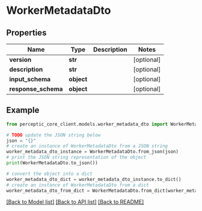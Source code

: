 # WorkerMetadataDto


## Properties

Name | Type | Description | Notes
------------ | ------------- | ------------- | -------------
**version** | **str** |  | [optional] 
**description** | **str** |  | [optional] 
**input_schema** | **object** |  | [optional] 
**response_schema** | **object** |  | [optional] 

## Example

```python
from perceptic_core_client.models.worker_metadata_dto import WorkerMetadataDto

# TODO update the JSON string below
json = "{}"
# create an instance of WorkerMetadataDto from a JSON string
worker_metadata_dto_instance = WorkerMetadataDto.from_json(json)
# print the JSON string representation of the object
print(WorkerMetadataDto.to_json())

# convert the object into a dict
worker_metadata_dto_dict = worker_metadata_dto_instance.to_dict()
# create an instance of WorkerMetadataDto from a dict
worker_metadata_dto_from_dict = WorkerMetadataDto.from_dict(worker_metadata_dto_dict)
```
[[Back to Model list]](../README.md#documentation-for-models) [[Back to API list]](../README.md#documentation-for-api-endpoints) [[Back to README]](../README.md)


